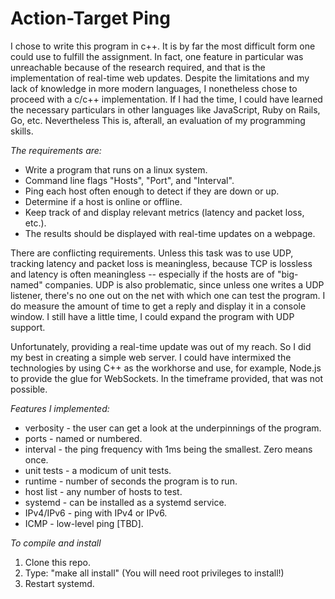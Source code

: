 # Action-Target Ping

I chose to write this program in c++. It is by far the most difficult form one could use to fulfill the assignment. In fact, one feature in particular was unreachable because of the research required, and that is the implementation of real-time web updates. Despite the limitations and my lack of knowledge in more modern languages, I nonetheless chose to proceed with a c/c++ implementation. If I had the time, I could have learned the necessary particulars in other languages like JavaScript, Ruby on Rails, Go, etc. Nevertheless This is, afterall, an evaluation of my programming skills.

*The requirements are:*
* Write a program that runs on a linux system.
* Command line flags "Hosts", "Port", and "Interval".
* Ping each host often enough to detect if they are down or up.
* Determine if a host is online or offline.
* Keep track of and display relevant metrics (latency and packet loss, etc.).
* The results should be displayed with real-time updates on a webpage.

There are conflicting requirements. Unless this task was to use UDP, tracking latency and packet loss is meaningless, because TCP is lossless and latency is often meaningless -- especially if the hosts are of "big-named" companies. UDP is also problematic, since unless one writes a UDP listener, there's no one out on the net with which one can test the program. I do measure the amount of time to get a reply and display it in a console window. I still have a little time, I could expand the program with UDP support.

Unfortunately, providing a real-time update was out of my reach. So I did my best in creating a simple web server. I could have intermixed the technologies by using C++ as the workhorse and use, for example, Node.js to provide the glue for WebSockets. In the timeframe provided, that was not possible.

*Features I implemented:*
* verbosity - the user can get a look at the underpinnings of the program.
* ports - named or numbered.
* interval - the ping frequency with 1ms being the smallest. Zero means once.
* unit tests - a modicum of unit tests.
* runtime - number of seconds the program is to run.
* host list - any number of hosts to test.
* systemd - can be installed as a systemd service. 
* IPv4/IPv6 - ping with IPv4 or IPv6.
* ICMP - low-level ping [TBD].

*To compile and install*
1) Clone this repo.
2) Type: "make all install" (You will need root privileges to install!)
3) Restart systemd.
